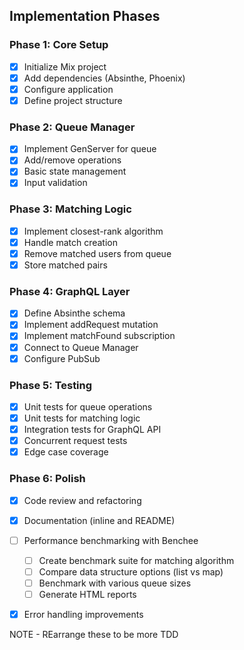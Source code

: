 ## Implementation Phases

### Phase 1: Core Setup
- [X] Initialize Mix project
- [X] Add dependencies (Absinthe, Phoenix)
- [X] Configure application
- [X] Define project structure

### Phase 2: Queue Manager
- [X] Implement GenServer for queue
- [X] Add/remove operations
- [X] Basic state management
- [X] Input validation

### Phase 3: Matching Logic
- [X] Implement closest-rank algorithm
- [X] Handle match creation
- [X] Remove matched users from queue
- [X] Store matched pairs

### Phase 4: GraphQL Layer
- [X] Define Absinthe schema
- [X] Implement addRequest mutation
- [X] Implement matchFound subscription
- [X] Connect to Queue Manager
- [X] Configure PubSub

### Phase 5: Testing
- [X] Unit tests for queue operations
- [X] Unit tests for matching logic
- [X] Integration tests for GraphQL API
- [X] Concurrent request tests
- [X] Edge case coverage

### Phase 6: Polish
- [X] Code review and refactoring
- [X] Documentation (inline and README)
- [ ] Performance benchmarking with Benchee
  - [ ] Create benchmark suite for matching algorithm
  - [ ] Compare data structure options (list vs map)
  - [ ] Benchmark with various queue sizes
  - [ ] Generate HTML reports
- [X] Error handling improvements


NOTE - REarrange these to be more TDD
